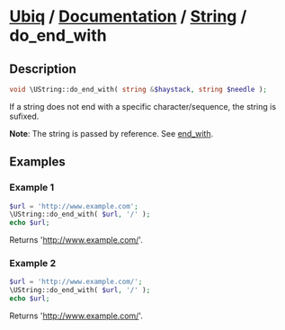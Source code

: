 [Ubiq](https://github.com/Pixel418/Ubiq#readme) / [Documentation](../index.md#readme) / [String](../index.md#string) / do_end_with
======


Description
-------- 

```php
void \UString::do_end_with( string &$haystack, string $needle );
```

If a string does not end with a specific character/sequence, the string is sufixed.

**Note**: The string is passed by reference. See [end_with](./end_with.md#readme).



Examples
--------

### Example 1

```php
$url = 'http://www.example.com';
\UString::do_end_with( $url, '/' );
echo $url;
```
Returns 'http://www.example.com/'.

### Example 2

```php
$url = 'http://www.example.com/';
\UString::do_end_with( $url, '/' );
echo $url;
```
Returns 'http://www.example.com/'.
